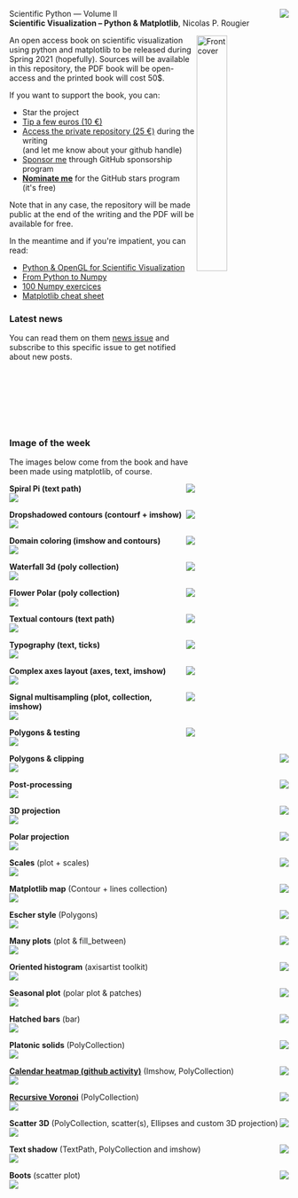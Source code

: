 <img src="https://img.shields.io/badge/-_Spring_2021-orange.svg?style=flat-square" align="right"/> Scientific Python — Volume II  
**Scientific Visualization – Python & Matplotlib**, Nicolas P. Rougier

<img src="images/cover.png" width="33%" alt="Front cover" align="right"/>

An open access book on scientific visualization using python and matplotlib to
be released during Spring 2021 (hopefully). Sources will be available in this
repository, the PDF book will be open-access and the printed book will cost 50$.

If you want to support the book, you can:

 * Star the project
 * [Tip a few euros (10 €)](https://www.paypal.me/NicolasPRougier/10)
 * [Access the private repository (25 €)](https://www.paypal.me/NicolasPRougier/25) during the writing  
   (and let me know about your github handle)
 * [Sponsor me](https://github.com/sponsors/rougier) through GitHub sponsorship program
 * **[Nominate me](https://stars.github.com/nominate/)** for the GitHub stars program (it's free)
 
Note that in any case, the repository will be made public at the end of the writing and the PDF will be
available for free.

In the meantime and if you're impatient, you can read:

* [Python & OpenGL for Scientific Visualization](https://www.labri.fr/perso/nrougier/python-opengl/)
* [From Python to Numpy](https://www.labri.fr/perso/nrougier/from-python-to-numpy/)
* [100 Numpy exercices](https://github.com/rougier/numpy-100)
* [Matplotlib cheat sheet](https://github.com/rougier/matplotlib-cheatsheet)


### Latest news


You can read them on them [news issue](https://github.com/rougier/scientific-visualization-book/issues/1) and subscribe to this specific issue to get notified about new posts.

<br/><br/>
---
<br/>

### Image of the week

The images below come from the book and have been made using matplotlib, of course.  

<img src="https://img.shields.io/badge/-July_22,_2021-grey.svg?style=flat-square" align="right"/> **Spiral Pi (text path)**  
![](images/spiral-pi.png)

<img src="https://img.shields.io/badge/-June_18,_2021-grey.svg?style=flat-square" align="right"/> **Dropshadowed contours (contourf + imshow)**  
![](images/contour-dropshadow.png)

<img src="https://img.shields.io/badge/-March_05,_2021-grey.svg?style=flat-square" align="right"/> **Domain coloring (imshow and contours)**  
![](images/domain-coloring.png)

<img src="https://img.shields.io/badge/-February_22,_2021-grey.svg?style=flat-square" align="right"/> **Waterfall 3d (poly collection)**  
![](images/waterfall-3d.png)

<img src="https://img.shields.io/badge/-January_15,_2021-grey.svg?style=flat-square" align="right"/> **Flower Polar (poly collection)**  
![](images/flower-polar.png)

<img src="https://img.shields.io/badge/-November_6,_2020-grey.svg?style=flat-square" align="right"/> **Textual contours (text path)**  
![](images/typography-text-path.png)

<img src="https://img.shields.io/badge/-October_30,_2020-grey.svg?style=flat-square" align="right"/> **Typography (text, ticks)**  
![](images/typography-matters.png)

<img src="https://img.shields.io/badge/-October_9,_2020-grey.svg?style=flat-square" align="right"/> **Complex axes layout (axes, text, imshow)**  
![](images/poster-layout.png)

<img src="https://img.shields.io/badge/-October_2,_2020-grey.svg?style=flat-square" align="right"/> **Signal multisampling (plot, collection, imshow)**  
![](images/multisample.png)

<img src="https://img.shields.io/badge/-September_25,_2020-grey.svg?style=flat-square" align="right"/> **Polygons & testing**  
![](images/radial-maze.png)

<img src="https://img.shields.io/badge/-September_18,_2020-grey.svg?style=flat-square" align="right"/> **Polygons & clipping**  
![](images/polygon-clipping.png)

<img src="https://img.shields.io/badge/-July_2,_2020-grey.svg?style=flat-square" align="right"/> **Post-processing**  
![](images/metropolis.png)

<img src="https://img.shields.io/badge/-March_13,_2020-grey.svg?style=flat-square" align="right"/> **3D projection**  
![](images/projection-3d-gaussian.png)

<img src="https://img.shields.io/badge/-March_6,_2020-grey.svg?style=flat-square" align="right"/> **Polar projection**  
![](images/polar-projection.png)

<img src="https://img.shields.io/badge/-February_21,_2020-grey.svg?style=flat-square" align="right"/> **Scales** (plot + scales)  
![](images/scales.png)

<img src="https://img.shields.io/badge/-December_2,_2019-grey.svg?style=flat-square" align="right"/> **Matplotlib map** (Contour + lines collection)  
![](images/matplotlib-map.png)

<img src="https://img.shields.io/badge/-November_25,_2019-grey.svg?style=flat-square" align="right"/> **Escher style** (Polygons)  
![](images/escher.png)

<img src="https://img.shields.io/badge/-November_22,_2019-grey.svg?style=flat-square" align="right"/> **Many plots** (plot & fill_between)  
![](images/zorder-plots.png)

<img src="https://img.shields.io/badge/-November_13,_2019-grey.svg?style=flat-square" align="right"/> **Oriented histogram** (axisartist toolkit)  
![](images/histogram-pca.png)

<img src="https://img.shields.io/badge/-October_14,_2019-grey.svg?style=flat-square" align="right"/> **Seasonal plot** (polar plot & patches)  
![](images/text-polar.png)

<img src="https://img.shields.io/badge/-September_23,_2019-grey.svg?style=flat-square" align="right"/> **Hatched bars** (bar)  
![](images/hatched-bars.png)

<img src="https://img.shields.io/badge/-September_16,_2019-grey.svg?style=flat-square" align="right"/> **Platonic solids** (PolyCollection)  
![](images/platonic-solids.png)

<img src="https://img.shields.io/badge/-September_9,_2019-grey.svg?style=flat-square" align="right"/> [**Calendar heatmap (github activity)**](https://github.com/rougier/calendar-heatmap) (Imshow, PolyCollection)  
![](https://github.com/rougier/calendar-heatmap/raw/master/github-activity.png)

<img src="https://img.shields.io/badge/-September_2,_2019-grey.svg?style=flat-square" align="right"/> [**Recursive Voronoi**](https://github.com/rougier/recursive-voronoi) (PolyCollection)  
![](https://raw.githubusercontent.com/rougier/recursive-voronoi/master/recursive-voronoi.png)

<img src="https://img.shields.io/badge/-August_26,_2019-grey.svg?style=flat-square" align="right"/> **Scatter 3D** (PolyCollection, scatter(s), Ellipses and custom 3D projection)  
![](images/scatter-3d.png)

<img src="https://img.shields.io/badge/-August_19,_2019-grey.svg?style=flat-square" align="right"/> **Text shadow** (TextPath, PolyCollection and imshow)  
![](images/text-shadow.png)


<img src="https://img.shields.io/badge/-August_16,_2019-grey.svg?style=flat-square" align="right"/> **Boots** (scatter plot)  
![](images/boots.png)
